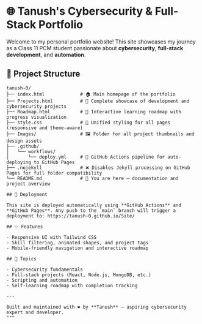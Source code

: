 # 🌐 Tanush's Cybersecurity & Full-Stack Portfolio

Welcome to my personal portfolio website! This site showcases my journey as a Class 11 PCM student passionate about **cybersecurity**, **full-stack development**, and **automation**.

## 📁 Project Structure

````text
tanush-0/
├── index.html             # 🏠 Main homepage of the portfolio
├── Projects.html          # 💼 Complete showcase of development and cybersecurity projects
├── Roadmap.html           # 🧭 Interactive learning roadmap with progress visualization
├── style.css              # 🎨 Unified styling for all pages (responsive and theme-aware)
├── Images/                # 🖼️ Folder for all project thumbnails and design assets
├── .github/
│   └── workflows/
│       └── deploy.yml     # 🚀 GitHub Actions pipeline for auto-deploying to GitHub Pages
├── .nojekyll              # ❌ Disables Jekyll processing on GitHub Pages for full folder compatibility
└── README.md              # 📘 You are here – documentation and project overview

## 🚀 Deployment

This site is deployed automatically using **GitHub Actions** and **GitHub Pages**. Any push to the `main` branch will trigger a deployment to: https://tanush-0.github.io/Site/

## ✨ Features

- Responsive UI with Tailwind CSS
- Skill filtering, animated shapes, and project tags
- Mobile-friendly navigation and interactive roadmap

## 🔐 Topics

- Cybersecurity fundamentals
- Full-stack projects (React, Node.js, MongoDB, etc.)
- Scripting and automation
- Self-learning roadmap with completion tracking

---

Built and maintained with ❤️ by **Tanush** — aspiring cybersecurity expert and developer.
"""
